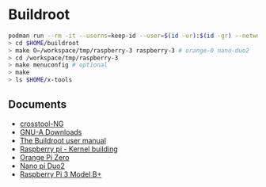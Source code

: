 # Buildroot

```bash
podman run --rm -it --userns=keep-id --user=$(id -ur):$(id -gr) --network host -v `pwd`:/workspace:z peony-buildroot
> cd $HOME/buildroot
> make O=/workspace/tmp/raspberry-3 raspberry-3 # orange-0 nano-duo2
> cd /workspace/tmp/raspberry-3
> make menuconfig # optional
> make
> ls $HOME/x-tools
```

## Documents

- [crosstool-NG](https://crosstool-ng.github.io/docs/)
- [GNU-A Downloads](https://developer.arm.com/tools-and-software/open-source-software/developer-tools/gnu-toolchain/gnu-a/downloads)
- [The Buildroot user manual](https://buildroot.org/downloads/manual/manual.html)
- [Raspberry pi - Kernel building](https://www.raspberrypi.org/documentation/linux/kernel/building.md)
- [Orange Pi Zero](http://www.orangepi.org/orangepizero/)
- [Nano pi Duo2](http://wiki.friendlyarm.com/wiki/index.php/NanoPi_Duo2)
- [Raspberry Pi 3 Model B+](https://www.raspberrypi.org/products/raspberry-pi-3-model-b-plus/)
